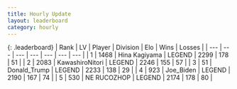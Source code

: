 ```yaml
---
title: Hourly Update
layout: leaderboard
category: hourly
---
```


{: .leaderboard}
| Rank | LV | Player | Division | Elo | Wins | Losses |
| --- | --- | --- | --- | --- | --- | --- |
| <span data-change="0">1</span> | 1468 | <span title="ID: 315148">Hina Kagiyama</span> | LEGEND | <span data-change="0">2299</span> | <span data-change="0">178</span> | <span data-change="0">51</span> |
| <span data-change="0">2</span> | 2083 | <span title="ID: 164871">KawashiroNitori</span> | LEGEND | <span data-change="7">2246</span> | <span data-change="2">155</span> | <span data-change="0">57</span> |
| <span data-change="0">3</span> | 51 | <span title="ID: 515520">Donald_Trump</span> | LEGEND | <span data-change="0">2233</span> | <span data-change="0">138</span> | <span data-change="0">29</span> |
| <span data-change="0">4</span> | 923 | <span title="ID: 353063">Joe_Biden</span> | LEGEND | <span data-change="0">2190</span> | <span data-change="0">167</span> | <span data-change="0">74</span> |
| <span data-change="0">5</span> | 530 | <span title="ID: 335720">NE RUCOZHOP</span> | LEGEND | <span data-change="4">2174</span> | <span data-change="1">178</span> | <span data-change="0">80</span> |